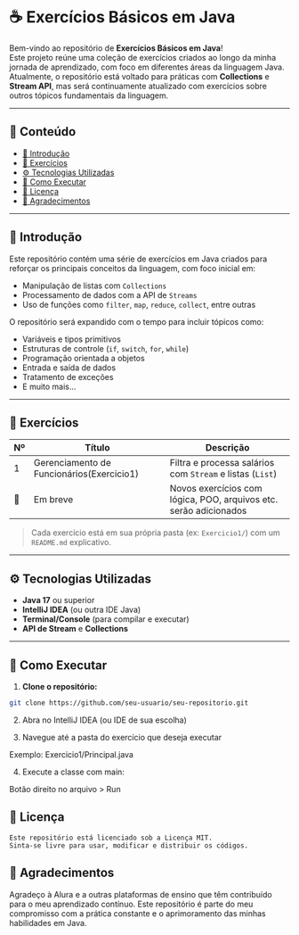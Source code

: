 # ☕ Exercícios Básicos em Java

Bem-vindo ao repositório de **Exercícios Básicos em Java**!  
Este projeto reúne uma coleção de exercícios criados ao longo da minha jornada de aprendizado, com foco em diferentes áreas da linguagem Java.  
Atualmente, o repositório está voltado para práticas com **Collections** e **Stream API**, mas será continuamente atualizado com exercícios sobre outros tópicos fundamentais da linguagem.

---

## 📑 Conteúdo

- [📝 Introdução](#-introdução)
- [📂 Exercícios](#-exercícios)
- [⚙️ Tecnologias Utilizadas](#️-tecnologias-utilizadas)
- [🚀 Como Executar](#-como-executar)
- [📄 Licença](#-licença)
- [🙌 Agradecimentos](#-agradecimentos)

---

## 📝 Introdução

Este repositório contém uma série de exercícios em Java criados para reforçar os principais conceitos da linguagem, com foco inicial em:

- Manipulação de listas com `Collections`
- Processamento de dados com a API de `Streams`
- Uso de funções como `filter`, `map`, `reduce`, `collect`, entre outras

O repositório será expandido com o tempo para incluir tópicos como:

- Variáveis e tipos primitivos
- Estruturas de controle (`if`, `switch`, `for`, `while`)
- Programação orientada a objetos
- Entrada e saída de dados
- Tratamento de exceções
- E muito mais...

---

## 📂 Exercícios

| Nº | Título                        | Descrição                                                         |
|----|-------------------------------|-------------------------------------------------------------------|
| 1  | Gerenciamento de Funcionários(Exercicio1) | Filtra e processa salários com `Stream` e listas (`List`)         |
| 🚧 | Em breve                      | Novos exercícios com lógica, POO, arquivos etc. serão adicionados |

> Cada exercício está em sua própria pasta (ex: `Exercicio1/`) com um `README.md` explicativo.

---

## ⚙️ Tecnologias Utilizadas

- **Java 17** ou superior
- **IntelliJ IDEA** (ou outra IDE Java)
- **Terminal/Console** (para compilar e executar)
- **API de Stream** e **Collections**

---

## 🚀 Como Executar

1. **Clone o repositório:**

```bash
git clone https://github.com/seu-usuario/seu-repositorio.git
```
2. Abra no IntelliJ IDEA (ou IDE de sua escolha)

3. Navegue até a pasta do exercício que deseja executar

Exemplo: Exercicio1/Principal.java

4. Execute a classe com main:

Botão direito no arquivo > Run

## 📄 Licença
```
Este repositório está licenciado sob a Licença MIT.
Sinta-se livre para usar, modificar e distribuir os códigos.
```

## 🙌 Agradecimentos
Agradeço à Alura e a outras plataformas de ensino que têm contribuído para o meu aprendizado contínuo.
Este repositório é parte do meu compromisso com a prática constante e o aprimoramento das minhas habilidades em Java.
